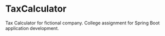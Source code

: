 # TaxCalculator

Tax Calculator for fictional company. College assignment for Spring Boot application development.
